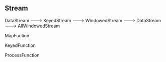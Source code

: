 ## Stream

DataStream ---> KeyedStream ---> WindowedStream ---> DataStream
           ---> AllWindowedStream


MapFuction

KeyedFunction

ProcessFunction